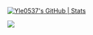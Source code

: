 [![Yle0537's GitHub | Stats](https://stats.quine.sh/Yle0537/github?theme=light)](https://quine.sh?utm_source=widgets&utm_campaign=Yle0537)

![](https://api.xecades.xyz/api)

